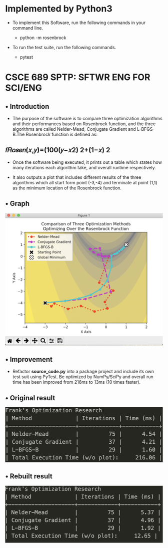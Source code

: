 # Implemented by Python3

* To implement this Software, run the following commands in your command line.

  * python -m rosenbrock

* To run the test suite, run the following commands.

  * pytest

# CSCE 689 SPTP: SFTWR ENG FOR SCI/ENG

## • Introduction

* The purpose of the software is to compare three optimization algorithms and their performances based on Rosenbrock function, and the three algorithms are called Nelder-Mead, Conjugate Gradient and L-BFGS-B.The Rosenbrock function is defined as:

## 𝑓𝑅𝑜𝑠𝑒𝑛(𝑥,𝑦)=(100(𝑦−𝑥2) 2+(1−𝑥) 2

* Once the software being executed, it prints out a table which states how many iterations each algorithm take, and overall runtime respectively.

* It also outputs a plot that includes different results of the three algorithms which all start form point (-3,-4) and terminate at point (1,1) as the minimum location of the Rosenbrock function.

## • Graph

![image](https://github.com/CCTSAI-Tony/CSCE689_FINAL_PROJECT/blob/master/rosenbrock/graph.jpg)

## • Improvement

* Refactor **source_code.py** into a package project and include its own test suit using PyTest. Be optimized by NumPy/SciPy and overall run time has been improved from 216ms to 13ms (10 times faster).

## • Original result

![image](https://github.com/CCTSAI-Tony/CSCE689_FINAL_PROJECT/blob/master/rosenbrock/source.jpg)

## • Rebuilt result

![image](https://github.com/CCTSAI-Tony/CSCE689_FINAL_PROJECT/blob/master/rosenbrock/package.jpg)
